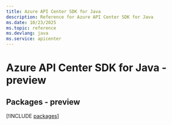 ```yaml
---
title: Azure API Center SDK for Java
description: Reference for Azure API Center SDK for Java
ms.date: 10/23/2025
ms.topic: reference
ms.devlang: java
ms.service: apicenter
---
```

# Azure API Center SDK for Java - preview
## Packages - preview
[!INCLUDE [packages](api-center-index.md)]